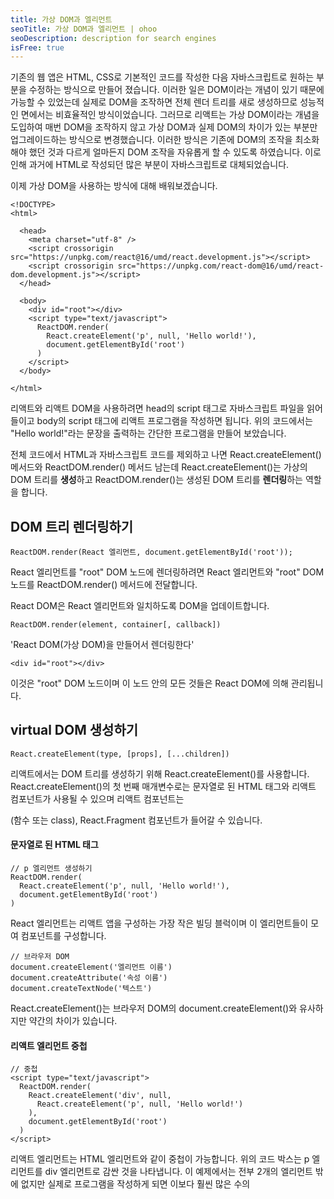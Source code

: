 ```yaml
---
title: 가상 DOM과 엘리먼트
seoTitle: 가상 DOM과 엘리먼트 | ohoo
seoDescription: description for search engines
isFree: true
---
```



기존의 웹 앱은 HTML, CSS로 기본적인 코드를 작성한 다음 자바스크립트로 원하는 부분을 수정하는 방식으로 만들어 졌습니다. 이러한 일은 DOM이라는 개념이 있기 때문에 가능할 수 있었는데 실제로 DOM을 조작하면 전체 렌더 트리를 새로 생성하므로 성능적인 면에서는 비효율적인 방식이었습니다. 그러므로 리액트는 가상 DOM이라는 개념을 도입하여 매번 DOM을 조작하지 않고 가상 DOM과 실제 DOM의 차이가 있는 부분만 업그레이드하는 방식으로 변경했습니다. 이러한 방식은 기존에 DOM의 조작을 최소화해야 했던 것과 다르게 얼마든지 DOM 조작을 자유롭게 할 수 있도록 하였습니다. 이로 인해 과거에 HTML로 작성되던 많은 부분이 자바스크립트로 대체되었습니다.

이제 가상 DOM을 사용하는 방식에 대해 배워보겠습니다.

```
<!DOCTYPE>
<html>

  <head>
    <meta charset="utf-8" />
    <script crossorigin src="https://unpkg.com/react@16/umd/react.development.js"></script>
    <script crossorigin src="https://unpkg.com/react-dom@16/umd/react-dom.development.js"></script>
  </head>

  <body>
    <div id="root"></div>
    <script type="text/javascript">
      ReactDOM.render(
        React.createElement('p', null, 'Hello world!'),
        document.getElementById('root')
      )
    </script>
  </body>

</html>
```

리액트와 리액트 DOM을 사용하려면 head의 script 태그로 자바스크립트 파일을 읽어 들이고 body의 script 태그에 리액트 프로그램을 작성하면 됩니다. 위의 코드에서는 "Hello world!"라는 문장을 출력하는 간단한 프로그램을 만들어 보았습니다.  

전체 코드에서 HTML과 자바스크립트 코드를 제외하고 나면 React.createElement() 메서드와 ReactDOM.render() 메서드 남는데 React.createElement()는 가상의 DOM 트리를 **생성**하고 ReactDOM.render()는 생성된 DOM 트리를 **렌더링**하는 역할을 합니다.


## DOM 트리 렌더링하기

```
ReactDOM.render(React 엘리먼트, document.getElementById('root'));
```

React 엘리먼트를 "root" DOM 노드에 렌더링하려면 React 엘리먼트와 "root" DOM 노드를 ReactDOM.render() 메서드에 전달합니다.

React DOM은 React 엘리먼트와 일치하도록 DOM을 업데이트합니다.

```
ReactDOM.render(element, container[, callback])
```

'React DOM(가상 DOM)을 만들어서 렌더링한다'


```
<div id="root"></div>
```

이것은 "root" DOM 노드이며 이 노드 안의 모든 것들은 React DOM에 의해 관리됩니다. 


## virtual DOM 생성하기
```
React.createElement(type, [props], [...children])
```

리액트에서는 DOM 트리를 생성하기 위해 React.createElement()를 사용합니다. React.createElement()의 첫 번째 매개변수로는 문자열로 된 HTML 태그와 리액트 컴포넌트가 사용될 수 있으며 리액트 컴포넌트는

(함수 또는 class), React.Fragment 컴포넌트가 들어갈 수 있습니다.


#### 문자열로 된 HTML 태그
```
// p 엘리먼트 생성하기
ReactDOM.render(
  React.createElement('p', null, 'Hello world!'),
  document.getElementById('root')
)
```

React 엘리먼트는 리액트 앱을 구성하는 가장 작은 빌딩 블럭이며 이 엘리먼트들이 모여 컴포넌트를 구성합니다. 

```
// 브라우저 DOM
document.createElement('엘리먼트 이름')
document.createAttribute('속성 이름')
document.createTextNode('텍스트')
```

React.createElement()는 브라우저 DOM의 document.createElement()와 유사하지만 약간의 차이가 있습니다. 

#### 리액트 엘리먼트 중첩

```
// 중첩
<script type="text/javascript">
  ReactDOM.render(
    React.createElement('div', null,
      React.createElement('p', null, 'Hello world!')
    ),
    document.getElementById('root')
  )
</script>
```

리액트 엘리먼트는 HTML 엘리먼트와 같이 중첩이 가능합니다. 위의 코드 박스는 p 엘리먼트를 div 엘리먼트로 감싼 것을 나타냅니다. 이 예제에서는 전부 2개의 엘리먼트 밖에 없지만 실제로 프로그램을 작성하게 되면 이보다 훨씬 많은 수의 


















